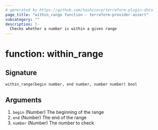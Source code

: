 ```yaml
---
# generated by https://github.com/hashicorp/terraform-plugin-docs
page_title: "within_range function - terraform-provider-assert"
subcategory: ""
description: |-
  Checks whether a number is within a given range
---
```


# function: within_range





## Signature

<!-- signature generated by tfplugindocs -->
```text
within_range(begin number, end number, number number) bool
```

## Arguments

<!-- arguments generated by tfplugindocs -->
1. `begin` (Number) The beginning of the range
1. `end` (Number) The end of the range
1. `number` (Number) The number to check

